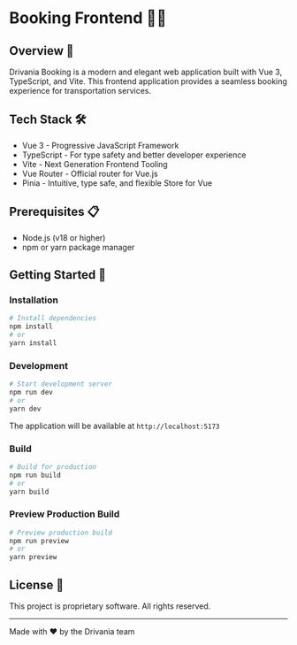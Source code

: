 # Booking Frontend 🚗✨

## Overview 🌟

Drivania Booking is a modern and elegant web application built with Vue 3, TypeScript, and Vite. This frontend application provides a seamless booking experience for transportation services.

## Tech Stack 🛠️

- Vue 3 - Progressive JavaScript Framework
- TypeScript - For type safety and better developer experience
- Vite - Next Generation Frontend Tooling
- Vue Router - Official router for Vue.js
- Pinia - Intuitive, type safe, and flexible Store for Vue

## Prerequisites 📋

- Node.js (v18 or higher)
- npm or yarn package manager

## Getting Started 🚀

### Installation

```bash
# Install dependencies
npm install
# or
yarn install
```

### Development

```bash
# Start development server
npm run dev
# or
yarn dev
```

The application will be available at `http://localhost:5173`

### Build

```bash
# Build for production
npm run build
# or
yarn build
```

### Preview Production Build

```bash
# Preview production build
npm run preview
# or
yarn preview
```

## License 📄

This project is proprietary software. All rights reserved.

---

Made with ❤️ by the Drivania team
